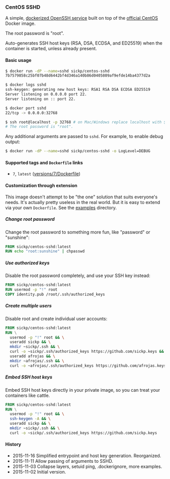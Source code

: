 ### CentOS SSHD

A simple, [dockerized OpenSSH service][centos_sshd] built on top of the [official CentOS][centos] Docker image.

The root password is "root".

Auto-generates SSH host keys (RSA, DSA, ECDSA, and ED25519) when the container is started, unless already present.

#### Basic usage

```sh
$ docker run -dP --name=sshd sickp/centos-sshd
7b7579858c25bf07b48d6442bf4d346a140b86d0405809af9efde14ba4377d2a

$ docker logs sshd
ssh-keygen: generating new host keys: RSA1 RSA DSA ECDSA ED25519
Server listening on 0.0.0.0 port 22.
Server listening on :: port 22.

$ docker port sshd
22/tcp -> 0.0.0.0:32768

$ ssh root@localhost -p 32768 # on Mac/Windows replace localhost with $(docker-machine ip default)
# The root password is "root".
```

Any additional arguments are passed to `sshd`. For example, to enable debug output:

```sh
$ docker run -dP --name=sshd sickp/centos-sshd -o LogLevel=DEBUG
```

#### Supported tags and `Dockerfile` links

* `7`, `latest` ([versions/7/Dockerfile][dockerfile_7])

#### Customization through extension

This image doesn't attempt to be "the one" solution that suits everyone's needs. It's actually pretty useless in the real world. But it is easy to extend via your own `Dockerfile`. See the [examples][examples] directory.

##### Change root password

Change the root password to something more fun, like "password" or "sunshine":

```dockerfile
FROM sickp/centos-sshd:latest
RUN echo "root:sunshine" | chpasswd
```

##### Use authorized keys

Disable the root password completely, and use your SSH key instead:

```dockerfile
FROM sickp/centos-sshd:latest
RUN usermod -p "!" root
COPY identity.pub /root/.ssh/authorized_keys
```

##### Create multiple users

Disable root and create individual user accounts:

```dockerfile
FROM sickp/centos-sshd:latest
RUN \
  usermod -p "!" root && \
  useradd sickp && \
  mkdir ~sickp/.ssh && \
  curl -o ~sickp/.ssh/authorized_keys https://github.com/sickp.keys && \
  useradd afrojas && \
  mkdir ~afrojas/.ssh && \
  curl -o ~afrojas/.ssh/authorized_keys https://github.com/afrojas.keys
```

##### Embed SSH host keys

Embed SSH host keys directly in your private image, so you can treat your containers like cattle.

```dockerfile
FROM sickp/centos-sshd:latest
RUN \
  usermod -p "!" root && \
  ssh-keygen -A && \
  useradd sickp && \
  mkdir ~sickp/.ssh && \
  curl -o ~sickp/.ssh/authorized_keys https://github.com/sickp.keys
```

#### History

- 2015-11-16 Simplified entrypoint and host key generation. Reorganized.
- 2015-11-11 Allow passing of arguments to SSHD.
- 2015-11-03 Collapse layers, setuid ping, .dockerignore, more examples.
- 2015-11-02 Initial version.

[centos_sshd]:  https://hub.docker.com/r/sickp/centos-sshd/
[centos]:       https://hub.docker.com/_/centos/
[dockerfile_7]: https://github.com/sickp/docker-centos-sshd/tree/master/versions/7/Dockerfile
[examples]:     https://github.com/sickp/docker-centos-sshd/tree/master/examples/
